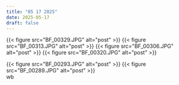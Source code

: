 ```yaml
---
title: "05 17 2025"
date: 2025-05-17
draft: false
---
```



{{< figure src="BF_00329.JPG" alt="post" >}}
{{< figure src="BF_00313.JPG" alt="post" >}}
{{< figure src="BF_00306.JPG" alt="post" >}}
{{< figure src="BF_00320.JPG" alt="post" >}}
<div class="figure-row">
    {{< figure src="BF_00293.JPG" alt="post" >}}  
    {{< figure src="BF_00289.JPG" alt="post" >}}
</div>
wb